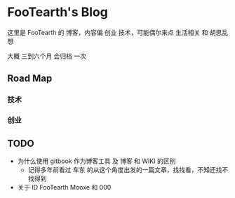 # FooTearth's Blog

这里是 FooTearth 的 博客，内容偏 创业 技术，可能偶尔来点 生活相关 和 胡思乱想

大概 三到六个月 会归档 一次

## Road Map

### 技术

### 创业

## TODO

* 为什么使用 gitbook 作为博客工具 及 博客 和 WIKI 的区别
  * 记得多年前看过 车东 的从这个角度出发的一篇文章，找找看，不知还找不找得到
* 关于 ID FooTearth Mooxe 和 000
